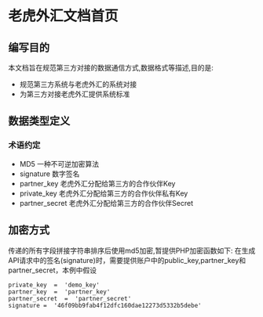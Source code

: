# 老虎外汇文档首页

## 编写目的
本文档旨在规范第三方对接的数据通信方式,数据格式等描述,目的是:

* 规范第三方系统与老虎外汇的系统对接
* 为第三方对接老虎外汇提供系统标准

## 数据类型定义
### 术语约定
* MD5 一种不可逆加密算法
* signature 数字签名
* partner_key 老虎外汇分配给第三方的合作伙伴Key
* private_key 老虎外汇分配给第三方的合作伙伴私有Key
* partner_secret 老虎外汇分配给第三方的合作伙伴Secret

## 加密方式
传递的所有字段拼接字符串排序后使用md5加密,暂提供PHP加密函数如下: 
在生成API请求中的签名(signature)时，需要提供账户中的public_key,partner_key和partner_secret，本例中假设
```
private_key  =  'demo_key'
partner_key  =  'partner_key'
partner_secret  =  'partner_secret'
signature =  '46f09bb9fab4f12dfc160dae12273d5332b5debe'
```
